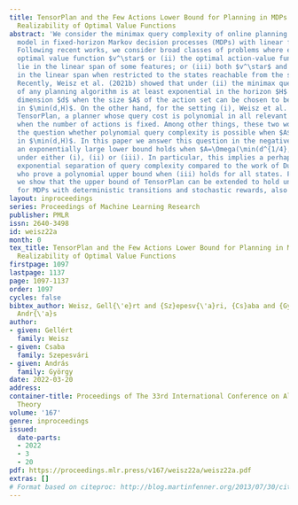 ```yaml
---
title: TensorPlan and the Few Actions Lower Bound for Planning in MDPs under Linear
  Realizability of Optimal Value Functions
abstract: 'We consider the minimax query complexity of online planning with a generative
  model in fixed-horizon Markov decision processes (MDPs) with linear function approximation.
  Following recent works, we consider broad classes of problems where either (i) the
  optimal value function $v^\star$ or (ii) the optimal action-value function $q^\star$
  lie in the linear span of some features; or (iii) both $v^\star$ and $q^\star$ lie
  in the linear span when restricted to the states reachable from the starting state.
  Recently, Weisz et al. (2021b) showed that under (ii) the minimax query complexity
  of any planning algorithm is at least exponential in the horizon $H$ or in the feature
  dimension $d$ when the size $A$ of the action set can be chosen to be exponential
  in $\min(d,H)$. On the other hand, for the setting (i), Weisz et al. (2021a) introduced
  TensorPlan, a planner whose query cost is polynomial in all relevant quantities
  when the number of actions is fixed. Among other things, these two works left open
  the question whether polynomial query complexity is possible when $A$ is subexponential
  in $\min(d,H)$. In this paper we answer this question in the negative: we show that
  an exponentially large lower bound holds when $A=\Omega(\min(d^{1/4},H^{1/2}))$,
  under either (i), (ii) or (iii). In particular, this implies a perhaps surprising
  exponential separation of query complexity compared to the work of Du et al. (2021)
  who prove a polynomial upper bound when (iii) holds for all states. Furthermore,
  we show that the upper bound of TensorPlan can be extended to hold under (iii) and,
  for MDPs with deterministic transitions and stochastic rewards, also under (ii).'
layout: inproceedings
series: Proceedings of Machine Learning Research
publisher: PMLR
issn: 2640-3498
id: weisz22a
month: 0
tex_title: TensorPlan and the Few Actions Lower Bound for Planning in MDPs under Linear
  Realizability of Optimal Value Functions
firstpage: 1097
lastpage: 1137
page: 1097-1137
order: 1097
cycles: false
bibtex_author: Weisz, Gell{\'e}rt and {Sz}epesv{\'a}ri, {Cs}aba and {Gy}{\"o}rgy,
  Andr{\'a}s
author:
- given: Gellért
  family: Weisz
- given: Csaba
  family: Szepesvári
- given: András
  family: György
date: 2022-03-20
address:
container-title: Proceedings of The 33rd International Conference on Algorithmic Learning
  Theory
volume: '167'
genre: inproceedings
issued:
  date-parts:
  - 2022
  - 3
  - 20
pdf: https://proceedings.mlr.press/v167/weisz22a/weisz22a.pdf
extras: []
# Format based on citeproc: http://blog.martinfenner.org/2013/07/30/citeproc-yaml-for-bibliographies/
---
```

